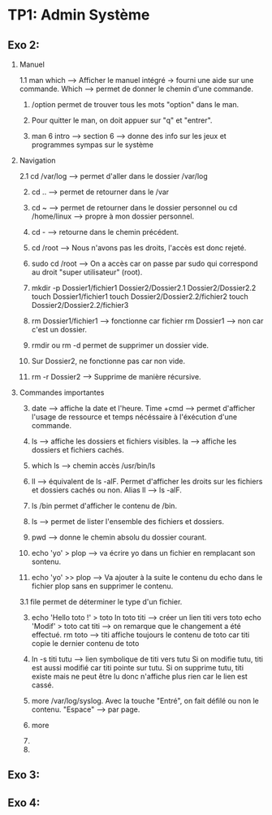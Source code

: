 # TP1: Admin Système

## Exo 2:

1. Manuel

    1.1 man which --> Afficher le manuel intégré -> fourni une aide sur une commande.
         Which --> permet de donner le chemin d'une commande.
    
    1. /option permet de trouver tous les mots "option" dans le man.

    1. Pour quitter le man, on doit appuer sur "q" et "entrer".

    1. man 6 intro --> section 6 --> donne des info sur les jeux et programmes sympas sur le système
    
2. Navigation

    2.1 cd /var/log --> permet d'aller dans le dossier /var/log
    
    2. cd .. --> permet de retourner dans le /var
    
    2. cd ~ --> permet de retourner dans le dossier personnel ou cd /home/linux --> propre à mon dossier personnel.
    
    2. cd - --> retourne dans le chemin précédent.
    
    2. cd /root --> Nous n'avons pas les droits, l'accès est donc rejeté.
    
    2. sudo cd /root --> On a accès car on passe par sudo qui correspond au droit "super utilisateur" (root).
    
    2. mkdir -p Dossier1/fichier1 Dossier2/Dossier2.1 Dossier2/Dossier2.2
        touch Dossier1/fichier1
        touch Dossier2/Dossier2.2/fichier2 
        touch Dossier2/Dossier2.2/fichier3
    
    2. rm Dossier1/fichier1 --> fonctionne car fichier
         rm Dossier1 --> non car c'est un dossier.
         
    2. rmdir ou rm -d permet de supprimer un dossier vide.
    
    2. Sur Dossier2, ne fonctionne pas car non vide.
    
    2. rm -r Dossier2 --> Supprime de manière récursive.
    
3. Commandes importantes

    3. date --> affiche la date et l'heure. 
        Time +cmd --> permet d'afficher l'usage de ressource et temps nécéssaire à           l'éxécution d'une commande.
    
    3. ls --> affiche les dossiers et fichiers visibles.
         la --> affiche les dossiers et fichiers cachés.
         
    3. which ls --> chemin accès /usr/bin/ls
    
    3. ll --> équivalent de ls -alF. Permet d'afficher les droits sur les fichiers et dossiers cachés ou non.
         Alias ll --> ls -alF.
    
    3. ls /bin permet d'afficher le contenu de /bin.
    
    3. ls --> permet de lister l'ensemble des fichiers et dossiers.
    
    3. pwd --> donne le chemin absolu du dossier courant.
    
    3. echo 'yo' > plop --> va écrire yo dans un fichier en remplacant son sontenu. 
    
    3. echo 'yo' >> plop --> Va ajouter à la suite le contenu du echo dans le fichier plop sans en supprimer le contenu.
    
    3.1 file permet de déterminer le type d'un fichier.

    3. echo 'Hello toto !' > toto
          ln toto titi --> créer un lien titi vers toto
          echo 'Modif' > toto
          cat titi --> on remarque que le changement a été effectué.
          rm toto --> titi affiche toujours le contenu de toto car titi copie le dernier contenu de toto
    
    3. ln -s titi tutu --> lien symbolique de titi vers tutu
          Si on modifie tutu, titi est aussi modifié car titi pointe sur tutu.
          Si on supprime tutu, titi existe mais ne peut être lu donc n'affiche plus rien car le lien est cassé.
    
    3. more /var/log/syslog. Avec la touche "Entré", on fait défilé ou non le contenu. "Espace" --> par page.
    
    3. more 
    
    3.
    
    3.
    
## Exo 3:

 

## Exo 4:
    
